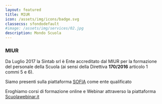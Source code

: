 ```yaml
---
layout: featured
title: MIUR
icon: /assets/img/icons/badge.svg
classecss: sfondodefault
#image: /assets/img/services/02.jpg
description: Mondo Scuola
---
```


### **MIUR**

Da Luglio 2017 la Sintab srl è Ente accreditato dal MIUR per la formazione del personale della Scuola (ai sensi della Direttiva **170/2016** articolo 1 commi 5 e 6).

Siamo presenti sulla piattaforma [SOFIA](https://sofia.istruzione.it/) come ente qualificato

Eroghiamo corsi di formazione online e Webinar attraverso la piattaforma [Scuolawebinar.it](https://www.scuolawebinar.it/)